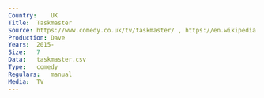 ```yaml
---
Country:	UK
Title:	Taskmaster
Source:	https://www.comedy.co.uk/tv/taskmaster/ , https://en.wikipedia.org/wiki/Taskmaster_(TV_series)
Production:	Dave
Years:	2015-
Size:	7
Data:	taskmaster.csv
Type:	comedy
Regulars:	manual
Media:	TV
---
```


